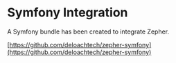 # Symfony Integration

A Symfony bundle has been created to integrate Zepher. 

[https://github.com/deloachtech/zepher-symfony](https://github.com/deloachtech/zepher-symfony)

